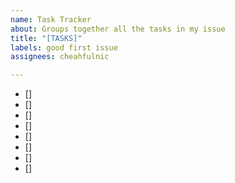 ```yaml
---
name: Task Tracker
about: Groups together all the tasks in my issue
title: "[TASKS]"
labels: good first issue
assignees: cheahfulnic

---
```


- []
- []
- []
- []
- []
- []
- []
- []
